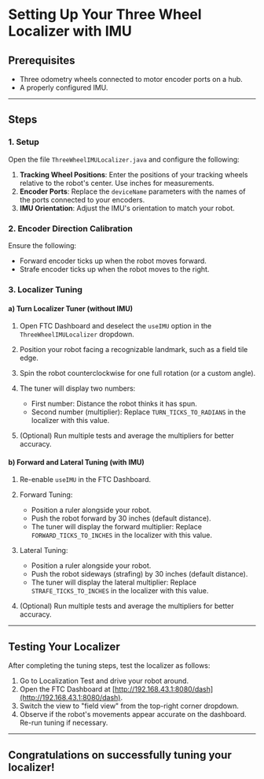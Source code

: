 # Setting Up Your Three Wheel Localizer with IMU

## Prerequisites
* Three odometry wheels connected to motor encoder ports on a hub.
* A properly configured IMU.

---

## Steps
### 1. Setup

Open the file `ThreeWheelIMULocalizer.java` and configure the following:

1. **Tracking Wheel Positions**: Enter the positions of your tracking wheels relative to the robot's center. Use inches for measurements.
2. **Encoder Ports**: Replace the `deviceName` parameters with the names of the ports connected to your encoders.
3. **IMU Orientation**: Adjust the IMU's orientation to match your robot.

### 2. Encoder Direction Calibration

Ensure the following:

* Forward encoder ticks up when the robot moves forward.
* Strafe encoder ticks up when the robot moves to the right.

### 3. Localizer Tuning

#### a) Turn Localizer Tuner (without IMU)

1. Open FTC Dashboard and deselect the `useIMU` option in the `ThreeWheelIMULocalizer` dropdown.
2. Position your robot facing a recognizable landmark, such as a field tile edge.
3. Spin the robot counterclockwise for one full rotation (or a custom angle).
4. The tuner will display two numbers:

   * First number: Distance the robot thinks it has spun.
   * Second number (multiplier): Replace `TURN_TICKS_TO_RADIANS` in the localizer with this value.

5. (Optional) Run multiple tests and average the multipliers for better accuracy.

#### b) Forward and Lateral Tuning (with IMU)

1. Re-enable `useIMU` in the FTC Dashboard.

2. Forward Tuning:
   * Position a ruler alongside your robot.
   * Push the robot forward by 30 inches (default distance).
   * The tuner will display the forward multiplier: Replace `FORWARD_TICKS_TO_INCHES` in the localizer with this value.

3. Lateral Tuning:
   * Position a ruler alongside your robot.
   * Push the robot sideways (strafing) by 30 inches (default distance).
   * The tuner will display the lateral multiplier: Replace `STRAFE_TICKS_TO_INCHES` in the localizer with this value.

4. (Optional) Run multiple tests and average the multipliers for better accuracy.

---

## Testing Your Localizer

After completing the tuning steps, test the localizer as follows:

1. Go to Localization Test and drive your robot around.
2. Open the FTC Dashboard at [http://192.168.43.1:8080/dash](http://192.168.43.1:8080/dash).
3. Switch the view to "field view" from the top-right corner dropdown.
4. Observe if the robot's movements appear accurate on the dashboard. Re-run tuning if necessary.

---

## Congratulations on successfully tuning your localizer!

